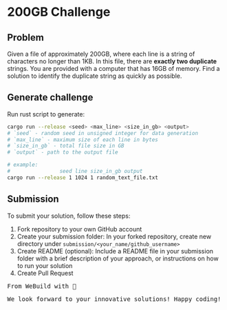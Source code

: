 # 200GB Challenge

## Problem

Given a file of approximately 200GB, where each line is a string of characters no longer than 1KB. In this file, there are **exactly two duplicate** strings. You are provided with a computer that has 16GB of memory. Find a solution to identify the duplicate string as quickly as possible.

## Generate challenge

Run rust script to generate:

```bash
cargo run --release <seed> <max_line> <size_in_gb> <output>
# `seed` - random seed in unsigned integer for data generation
# `max_line` - maximum size of each line in bytes
# `size_in_gb` - total file size in GB
# `output` - path to the output file

# example:
#                seed line size_in_gb output
cargo run --release 1 1024 1 random_text_file.txt
```

## Submission

To submit your solution, follow these steps:

1. Fork repository to your own GitHub account
2. Create your submission folder: In your forked repository, create new directory under `submission/<your_name/github_username>`
3. Create README (optional): Include a README file in your submission folder with a brief description of your approach, or instructions on how to run your solution
4. Create Pull Request

<samp>
From WeBuild with 💖

We look forward to your innovative solutions! Happy coding!
</samp>
